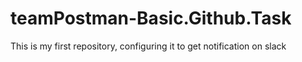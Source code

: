 # teamPostman-Basic.Github.Task
This is my first repository, configuring it to get notification on slack
